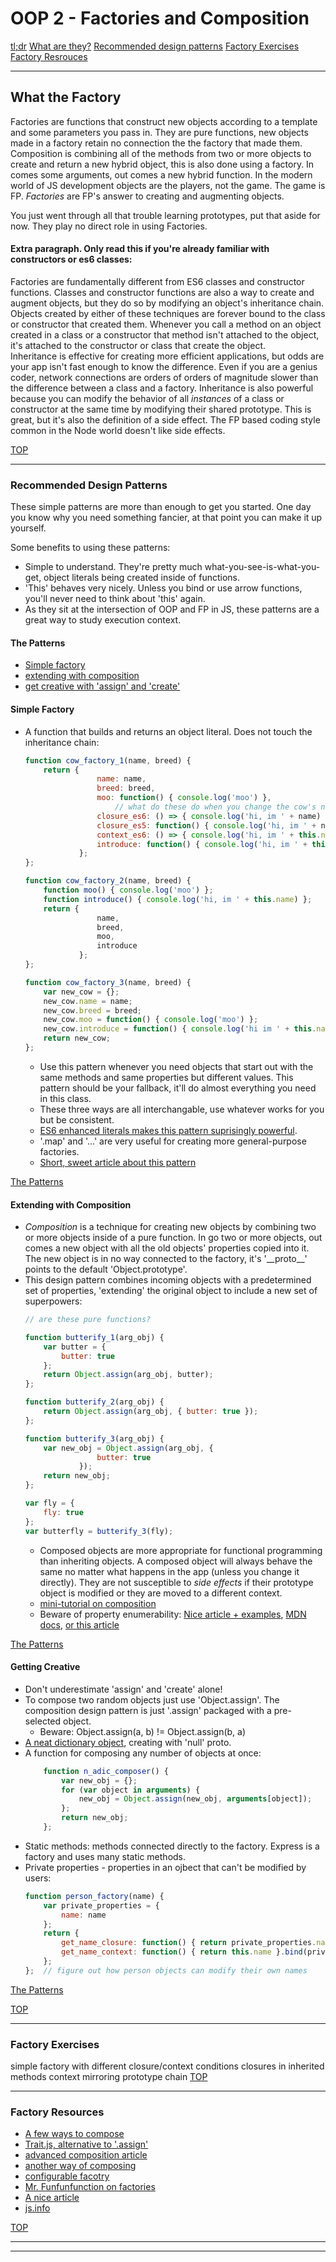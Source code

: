 
# OOP 2 - Factories and Composition

[tl;dr](https://blog.gisspan.com/2016/07/Constructor-Vs-Factory.html)
[What are they?](#what-the-factory)
[Recommended design patterns](#recommended-design-patterns)
[Factory Exercises](#factory-exercises)
[Factory Resrouces](#factory-resources)


___
## What the Factory

Factories are functions that construct new objects according to a template and some parameters you pass in.  They are pure functions, new objects made in a factory retain no connection the the factory that made them. Composition is combining all of the methods from two or more objects to create and return a new hybrid object, this is also done using a factory.  In comes some arguments, out comes a new hybrid function.  In the modern world of JS development objects are the players, not the game.  The game is FP.  _Factories_ are FP's answer to creating and augmenting objects.    

You just went through all that trouble learning prototypes, put that aside for now.  They play no direct role in using Factories.

#### Extra paragraph.  Only read this if you're already familiar with constructors or es6 classes:
Factories are fundamentally different from ES6 classes and constructor functions.  Classes and constructor functions are also a way to create and augment objects, but they do so by modifying an object's inheritance chain.  Objects created by either of these techniques are forever bound to the class or constructor that created them. Whenever you call a method on an object created in a class or a constructor that method isn't attached to the object, it's attached to the constructor or class that create the object.  
Inheritance is effective for creating more efficient applications, but odds are your app isn't fast enough to know the difference.  Even if you are a genius coder, network connections are orders of orders of magnitude slower than the difference between a class and a factory. 
Inheritance is also powerful because you can modify the behavior of all _instances_ of a class or constructor at the same time by modifying their shared prototype.  This is great, but it's also the definition of a side effect. The FP based coding style common in the Node world doesn't like side effects. 

[TOP](#factories-and-composition)
___
### Recommended Design Patterns
These simple patterns are more than enough to get you started. One day you know why you need something fancier, at that point you can make it up yourself.

Some benefits to using these patterns:
* Simple to understand.  They're pretty much what-you-see-is-what-you-get, object literals being created inside of functions.
* 'This' behaves very nicely.  Unless you bind or use arrow functions, you'll never need to think about 'this' again.
* As they sit at the intersection of OOP and FP in JS, these patterns are a great way to study execution context.

#### The Patterns
* [Simple factory](#simple-factory)
* [extending with composition](#extending-with-composition) 
* [get creative with 'assign' and 'create'](#getting-creative)
    
    

#### Simple Factory
* A function that builds and returns an object literal.  Does not touch the inheritance chain:
    ```js
    function cow_factory_1(name, breed) {
        return {
                    name: name,
                    breed: breed,
                    moo: function() { console.log('moo') },
                        // what do these do when you change the cow's name?
                    closure_es6: () => { console.log('hi, im ' + name) };
                    closure_es5: function() { console.log('hi, im ' + name) };
                    context_es6: () => { console.log('hi, im ' + this.name) };
                    introduce: function() { console.log('hi, im ' + this.name) };
                };
    };
    
    function cow_factory_2(name, breed) {
        function moo() { console.log('moo') };
        function introduce() { console.log('hi, im ' + this.name) };
        return {
                    name,
                    breed,
                    moo,
                    introduce
                };
    };
    
    function cow_factory_3(name, breed) {
        var new_cow = {};
        new_cow.name = name;
        new_cow.breed = breed;
        new_cow.moo = function() { console.log('moo') };
        new_cow.introduce = function() { console.log('hi im ' + this.name) };
        return new_cow;
    };
    
    ```
    * Use this pattern whenever you need objects that start out with the same methods and same properties but different values.  This pattern should be your fallback, it'll do almost everything you need in this class.
    * These three ways are all interchangable, use whatever works for you but be consistent.
    * [ES6 enhanced literals makes this pattern suprisingly powerful](https://medium.com/javascript-scene/javascript-factory-functions-with-es6-4d224591a8b1).
    * '.map' and '...' are very useful for creating more general-purpose factories.
    * [Short, sweet article about this pattern ](https://blog.gisspan.com/2016/07/Constructor-Vs-Factory.html)
    
    
[The Patterns](#the-patterns)

#### Extending with Composition
* _Composition_ is a technique for creating new objects by combining two or more objects inside of a pure function.  In go two or more objects, out comes a new object with all the old objects' properties copied into it. The new object is in no way connected to the factory, it's '\_\_proto\_\_' points to the default 'Object.prototype'.  
* This design pattern combines incoming objects with a predetermined set of properties, 'extending' the original object to include a new set of superpowers:
    ```js
    // are these pure functions?
    
    function butterify_1(arg_obj) {
        var butter = {
            butter: true
        };
        return Object.assign(arg_obj, butter);
    };
    
    function butterify_2(arg_obj) {
        return Object.assign(arg_obj, { butter: true });
    };
    
    function butterify_3(arg_obj) {  
        var new_obj = Object.assign(arg_obj, {
                    butter: true
                });
        return new_obj;
    };
    
    var fly = {
        fly: true
    };
    var butterfly = butterify_3(fly);
    
    ```
    * Composed objects are more appropriate for functional programming than inheriting objects.  A composed object will always behave the same no matter what happens in the app (unless you change it directly). They are not susceptible to _side effects_ if their prototype object is modified or they are moved to a different context.  
    * [mini-tutorial on composition](http://blog.ricardofilipe.com/post/javascript-composition-for-dummies)
    * Beware of property enumerability: [Nice article + examples](https://hashnode.com/post/what-are-enumerable-properties-in-javascript-ciljnbtqa000exx53n5nbkykx), [MDN docs](https://developer.mozilla.org/en-US/docs/Web/JavaScript/Enumerability_and_ownership_of_properties), [or this article](http://2ality.com/2011/07/js-properties.html)


    

[The Patterns](#the-patterns)
    
#### Getting Creative    
* Don't underestimate 'assign' and 'create' alone!  
* To compose two random objects just use 'Object.assign'.  The composition design pattern is just '.assign' packaged with a pre-selected object.  
    * Beware:   Object.assign(a, b) != Object.assign(b, a)
* [A neat dictionary object](http://adripofjavascript.com/blog/drips/creating-objects-without-prototypes.html), creating with 'null' proto.
* A function for composing any number of objects at once:    
    ```js
        function n_adic_composer() {
            var new_obj = {};
            for (var object in arguments) {
                new_obj = Object.assign(new_obj, arguments[object]);
            };
            return new_obj;
        };
    ```
* Static methods: methods connected directly to the factory. Express is a factory and uses many static methods.
* Private properties - properties in an ojbect that can't be modified by users:
    ```javascript
    function person_factory(name) {
        var private_properties = {
            name: name
        };
        return {
            get_name_closure: function() { return private_properties.name },
            get_name_context: function() { return this.name }.bind(private_properties)
        };
    };  // figure out how person objects can modify their own names
    ```

[The Patterns](#the-patterns)   
        


[TOP](#factories-and-composition)
___
### Factory Exercises
simple factory with different closure/context conditions
closures in inherited methods
context mirroring prototype chain
[TOP](#factories-and-composition)
___
###  Factory Resources
* [A few ways to compose](https://medium.com/javascript-scene/the-open-minded-explorer-s-guide-to-object-composition-88fe68961bed)
* [Trait.js, alternative to '.assign'](https://www.barbarianmeetscoding.com/blog/2016/01/04/safer-javascript-object-composition-with-traits-and-traits-dot-js/)
* [advanced composition article](https://rjzaworski.com/2013/03/composition-in-javascript)
* [another way of composing](https://gist.github.com/Jiert/efa5a30200d1ebb62122)
* [configurable facotry](http://dealwithjs.io/design-patterns-the-factory-pattern-in-javascript/)
* [Mr. Funfunfunction on factories](https://www.youtube.com/watch?v=ImwrezYhw4w)
* [A nice article](https://atendesigngroup.com/blog/factory-functions-javascript)  
* [js.info](https://javascript.info/object#copying-by-reference)

[TOP](#factories-and-composition)
___
___
